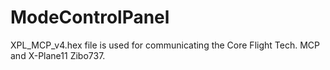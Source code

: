 
# ModeControlPanel

XPL_MCP_v4.hex file is used for communicating the Core Flight Tech. MCP and X-Plane11 Zibo737.

